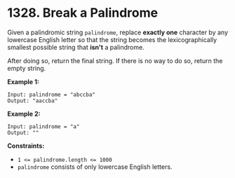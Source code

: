 # 1328. Break a Palindrome

Given a palindromic string `palindrome`, replace **exactly one** character by any lowercase English letter so that the string becomes the lexicographically smallest possible string that **isn't** a palindrome.

After doing so, return the final string. If there is no way to do so, return the empty string.

 

**Example 1:**

```
Input: palindrome = "abccba"
Output: "aaccba"
```

**Example 2:**

```
Input: palindrome = "a"
Output: ""
```

 

**Constraints:**

- `1 <= palindrome.length <= 1000`
- `palindrome` consists of only lowercase English letters.